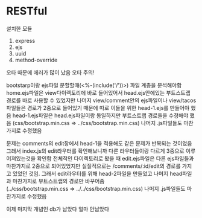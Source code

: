 # RESTful
설치한 모듈
1. express
2. ejs
3. uuid
4. method-override

오타 때문에 에러가 많이 났음 오타 주의!

bootstarp이랑 ejs파일 분할할때(<%-(include('/'))>) 파일 계층을 분석해야함
home.ejs파일은 view다이렉토리에 바로 들어있어서 head.ejs안에있는 부트스트랩 경로를 바로 사용할 수 있었지만
나머지 view/comment안의 ejs파일이나 view/tacos파일들은 경로가 2중으로 들어있기 때문에 따로 이들을 위한 head-1.ejs를 만들어야 했음
head-1.ejs파일은 head.ejs파일이랑 동일하지만 부트스트랩 경로들을 수정해야 했음 (css/bootstrap.min.css => ../css/bootstrap.min.css) 나머지 .js파일들도 마찬가지로 수정했음

문제는 comments의 edit창에서 head-1을 적용해도 같은 문제가 반복되는 것이었음
그래서 index.js의 edit라우터를 확인해보니까 다른 라우터들이랑 다르게 3중으로 이루어져있는것을 확인함
전체적인 다이렉토리로 봤을 때 edit.ejs파일은 다른 ejs파일들과 마찬가지로 2중으로 되어있었지만 실질적으로는
/comments/:id/edit의 경로를 가지고 있었던 것임.
그래서 edit라우터를 위해 head-2파일을 만들었고 나머지 head파일과 마찬가지로 부트스트랩의 경로만 바꾸어줌  
(../css/bootstrap.min.css => ../../css/bootstrap.min.css) 나머지 .js파일들도 마찬가지로 수정했음

이제 마지막 개념인 db가 남았다
얼마 안남았다
